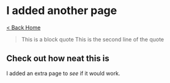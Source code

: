 # I added another page

[< Back Home](/)

> This is a block quote
> This is the second line of the quote

## Check out how neat this is

I added an extra page to _see_ if it would work.
